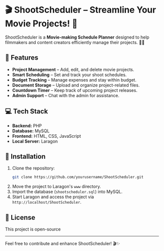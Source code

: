 # 🎬 ShootScheduler – Streamline Your Movie Projects! 🚀

ShootScheduler is a **Movie-making Schedule Planner** designed to help filmmakers and content creators efficiently manage their projects. 🎥📅

## 📌 Features
- **Project Management** – Add, edit, and delete movie projects.
- **Smart Scheduling** – Set and track your shoot schedules.
- **Budget Tracking** – Manage expenses and stay within budget.
- **Document Storage** – Upload and organize project-related files.
- **Countdown Timer** – Keep track of upcoming project releases.
- **Admin Support** – Chat with the admin for assistance.

## 💻 Tech Stack
- **Backend:** PHP
- **Database:** MySQL
- **Frontend:** HTML, CSS, JavaScript
- **Local Server:** Laragon

## 🚀 Installation
1. Clone the repository:
   ```sh
   git clone https://github.com/yourusername/ShootScheduler.git
   ```
2. Move the project to Laragon's `www` directory.
3. Import the database (`shootscheduler.sql`) into MySQL.
4. Start Laragon and access the project via `http://localhost/ShootScheduler`.

## 📜 License
This project is open-source 

---
Feel free to contribute and enhance ShootScheduler! 🎬✨
